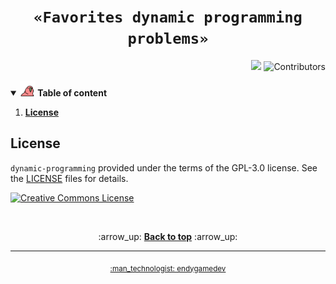 <h1 align="center"><code>«Favorites dynamic programming problems»</code></h1>
<p align="right">
  <a href="https://github.com/endygamedev/dynamic-programming/actions/workflows/main.yml"><img src="https://github.com/endygamedev/dynamic-programming/actions/workflows/main.yml/badge.svg"></a>
  <img alt="Contributors" src="https://img.shields.io/github/contributors/endygamedev/dynamic-programming?color=blue">
</p>

<details open>
  <summary> <b> <img src="./assets/parrot.gif" alt="parrot" width="25"/> Table of content </b> </summary>
  <ol>
    <li><b><a href="#license">License</a></b></li>
  </ol>
</details>

<a id="license">
  <h2>License</h2>
</a>

<code>dynamic-programming</code> provided under the terms of the GPL-3.0 license.
See the [LICENSE](./LICENSE) files for details.

<a rel="license" href="http://creativecommons.org/licenses/by-nc-sa/4.0/"><img alt="Creative Commons License" style="border-width:0" src="https://i.creativecommons.org/l/by-nc-sa/4.0/88x31.png" /></a>

<br>
<p align="center">
    :arrow_up: <a href="#"><b>Back to top</b></a> :arrow_up:
</p>

---

<p align="center">
  <sub><a href="https://endygamedev.github.io">:man_technologist: endygamedev</a></sub>
</p>
